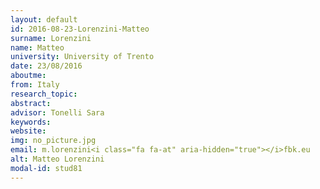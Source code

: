```yaml
---
layout: default 
id: 2016-08-23-Lorenzini-Matteo
surname: Lorenzini
name: Matteo
university: University of Trento
date: 23/08/2016
aboutme: 
from: Italy
research_topic: 
abstract: 
advisor: Tonelli Sara
keywords: 
website: 
img: no_picture.jpg
email: m.lorenzini<i class="fa fa-at" aria-hidden="true"></i>fbk.eu
alt: Matteo Lorenzini
modal-id: stud81
---
```

